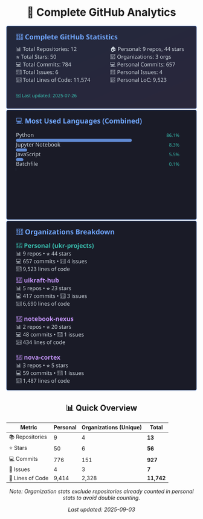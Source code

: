 <!-- GitHub Stats - Auto Generated -->
<div align="center">

# 🚀 Complete GitHub Analytics

![GitHub Stats](./assets/github-stats.svg)
![Languages](./assets/languages.svg)
![Organizations](./assets/organizations.svg)

## 📊 Quick Overview

| Metric | Personal | Organizations (Unique) | **Total** |
|--------|----------|------------------------|-----------|
| 📚 Repositories | 9 | 4 | **13** |
| ⭐ Stars | 50 | 6 | **56** |
| 💻 Commits | 776 | 151 | **927** |
| 🐛 Issues | 4 | 3 | **7** |
| 📏 Lines of Code | 9,414 | 2,328 | **11,742** |

*Note: Organization stats exclude repositories already counted in personal stats to avoid double counting.*

*Last updated: 2025-09-03*

</div>
<!-- End GitHub Stats -->